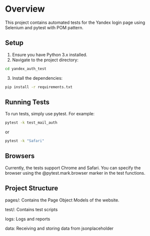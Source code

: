 # Overview

This project contains automated tests for the Yandex login page using Selenium and pytest with POM pattern.

## Setup

1. Ensure you have Python 3.x installed.
2. Navigate to the project directory:

```bash
cd yandex_auth_test
```

3. Install the dependencies:

```bash
pip install -r requirements.txt
```

## Running Tests

To run tests, simply use pytest. For example:

```bash
pytest -k test_mail_auth
```

or

```bash
pytest -k "Safari"
```

## Browsers

Currently, the tests support Chrome and Safari. You can specify the browser using the @pytest.mark.browser marker in the test functions.

## Project Structure

pages/: Contains the Page Object Models of the website.

test/: Contains test scripts

logs: Logs and reports

data: Receiving and storing data from jsonplaceholder
